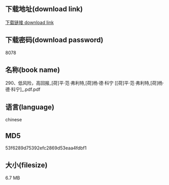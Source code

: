 ## 下载地址(download link)
[下载链接 download link](https://voluble-croquembouche-d321dc.netlify.app/?s=290%E3%80%81%E4%BD%8E%E9%A3%8E%E9%99%A9%EF%BC%8C%E9%AB%98%E5%9B%9E%E6%8A%A5_%5B%E8%8D%B7%5D%E5%B9%B3%C2%B7%E8%8C%83%C2%B7%E5%BC%97%E5%88%A9%E7%89%B9%2C%5B%E8%8D%B7%5D%E6%9D%A8%C2%B7%E5%BE%B7%C2%B7%E7%A7%91%E5%AE%81+%5B%5B%E8%8D%B7%5D%E5%B9%B3%C2%B7%E8%8C%83%C2%B7%E5%BC%97%E5%88%A9%E7%89%B9%2C%5B%E8%8D%B7%5D%E6%9D%A8%C2%B7%E5%BE%B7%C2%B7%E7%A7%91%E5%AE%81%5D_.pdf)

## 下载密码(download password)
8078

## 名称(book name)
290、低风险，高回报_[荷]平·范·弗利特,[荷]杨·德·科宁 [[荷]平·范·弗利特,[荷]杨·德·科宁]_.pdf.pdf

## 语言(language)
chinese

## MD5
53f6289d75392efc2869d53eaa4fdbf1

## 大小(filesize)
6.7 MB
